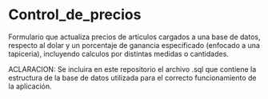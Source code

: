 # Control_de_precios

Formulario que actualiza precios de articulos cargados a una base de datos, respecto al dolar y un porcentaje de ganancia especificado (enfocado a una tapiceria), 
incluyendo calculos por distintas medidas o cantidades.

ACLARACION: Se incluira en este repositorio el archivo .sql que contiene la estructura de la base de datos utilizada para el correcto funcionamiento de la aplicación.
